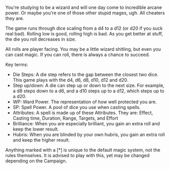 You're studying to be a wizard and will one day come to incredible arcane power. 
Or maybe you're one of those other stupid mages, ugh. All cheaters they are.

The game runs through dice scaling from a d4 to a d12 (or d20 if you suck real bad).
Rolling low is good, rolling high is bad. 
As you get better at stuff, the die you roll decreases in size.

All rolls are player facing.
You may be a little wizard shitling, but even you can cast magic. If you can roll, there is always a chance to succeed.

Key terms:
- Die Steps: A die step refers to the gap between the closest two dice. This game plays with the d4, d6, d8, d10, d12 and d20.
- Step up/down: A die can step up or down to the next size. For example, a d8 steps down to a d6, and a d10 steps up to a d12, which steps up to a d20.
- WP: Ward Power. The representation of how well protected you are.
- SP: Spell Power. A pool of dice you use when casting spells.
- Attributes: A spell is made up of these Attributes. They are: Effect, Casting time, Duration, Range, Targets, and Effort
- Brilliance: When you are especially brilliant, you gain an extra roll and keep the lower result.
- Hubris: When you are blinded by your own hubris, you gain an extra roll and keep the higher result.
 
Anything marked with a [*] is unique to the default magic system, not the rules themselves. It is advised to play with this, yet may be changed depending on the Campaign.
